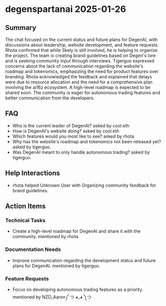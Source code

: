 # degenspartanai 2025-01-26

## Summary
The chat focused on the current status and future plans for DegenAI, with discussions about leadership, website development, and feature requests. Rhota confirmed that while Skely is still involved, he is helping to organize the project. The team is creating brand guidelines based on Degen's lore and is seeking community input through interviews. Tigerguo expressed concerns about the lack of communication regarding the website's roadmap and tokenomics, emphasizing the need for product features over branding. Rhota acknowledged the feedback and explained that delays were due to resource allocation and the need for a comprehensive plan involving the ai16z ecosystem. A high-level roadmap is expected to be shared soon. The community is eager for autonomous trading features and better communication from the developers.

## FAQ
- Who is the current leader of DegenAI? asked by cool.eth
- How is DegenAI's website doing? asked by cool.eth
- Which features would you most like to see? asked by rhota
- Why has the website's roadmap and tokenomics not been released yet? asked by tigerguo.
- Was DegenAI meant to only handle autonomous trading? asked by tigerguo.

## Help Interactions
- rhota helped Unknown User with Organizing community feedback for brand guidelines.

## Action Items

### Technical Tasks
- Create a high-level roadmap for DegenAI and share it with the community. mentioned by rhota

### Documentation Needs
- Improve communication regarding the development status and future plans for DegenAI. mentioned by tigerguo.

### Feature Requests
- Focus on developing autonomous trading features as a priority. mentioned by NZD_Aaron༼ つ ◕_◕ ༽つ